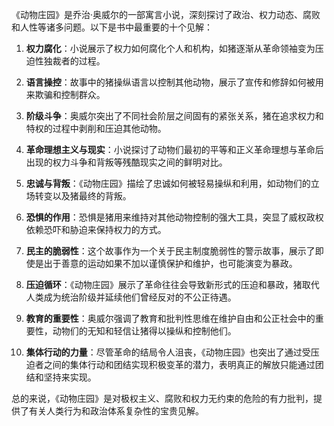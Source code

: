 《动物庄园》是乔治·奥威尔的一部寓言小说，深刻探讨了政治、权力动态、腐败和人性等诸多问题。以下是书中最重要的十个见解：

1. **权力腐化**：小说展示了权力如何腐化个人和机构，如猪逐渐从革命领袖变为压迫性独裁者的过程。

2. **语言操控**：故事中的猪操纵语言以控制其他动物，展示了宣传和修辞如何被用来欺骗和控制群众。

3. **阶级斗争**：奥威尔突出了不同社会阶层之间固有的紧张关系，猪在追求权力和特权的过程中剥削和压迫其他动物。

4. **革命理想主义与现实**：小说探讨了动物们最初的平等和正义革命理想与革命后出现的权力斗争和背叛等残酷现实之间的鲜明对比。

5. **忠诚与背叛**：《动物庄园》描绘了忠诚如何被轻易操纵和利用，如动物们的立场转变以及猪最终的背叛。

6. **恐惧的作用**：恐惧是猪用来维持对其他动物控制的强大工具，突显了威权政权依赖恐吓和胁迫来保持权力的方式。

7. **民主的脆弱性**：这个故事作为一个关于民主制度脆弱性的警示故事，展示了即使是出于善意的运动如果不加以谨慎保护和维护，也可能演变为暴政。

8. **压迫循环**：《动物庄园》展示了革命往往会导致新形式的压迫和暴政，猪取代人类成为统治阶级并延续他们曾经反对的不公正待遇。

9. **教育的重要性**：奥威尔强调了教育和批判性思维在维护自由和公正社会中的重要性，动物们的无知和轻信让猪得以操纵和控制他们。

10. **集体行动的力量**：尽管革命的结局令人沮丧，《动物庄园》也突出了通过受压迫者之间的集体行动和团结实现积极变革的潜力，表明真正的解放只能通过团结和坚持来实现。

总的来说，《动物庄园》是对极权主义、腐败和权力无约束的危险的有力批判，提供了有关人类行为和政治体系复杂性的宝贵见解。